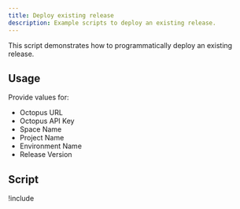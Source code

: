 ```yaml
---
title: Deploy existing release
description: Example scripts to deploy an existing release.
---
```


This script demonstrates how to programmatically deploy an existing release.

## Usage

Provide values for:

- Octopus URL
- Octopus API Key
- Space Name
- Project Name
- Environment Name
- Release Version

## Script

!include <deploy-release-scripts>